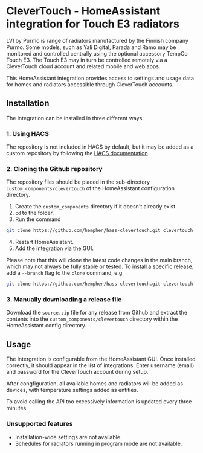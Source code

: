 # CleverTouch - HomeAssistant integration for Touch E3 radiators

LVI by Purmo is range of radiators manufactured by the Finnish company Purmo. Some
models, such as Yali Digital, Parada and Ramo may be monitored and controlled
centrally using the optional accessory TempCo Touch E3. The Touch E3 may in turn
be controlled remotely via a CleverTouch cloud account and related mobile and web
apps.

This HomeAssistant integration provides access to settings and usage data for
homes and radiators accessible through CleverTouch accounts.

## Installation

The integration can be installed in three different ways:

### 1. Using HACS
The repository is not included in HACS by default, but it may be added as a custom repository by
following the [HACS documentation](https://hacs.xyz/docs/faq/custom_repositories/).

### 2. Cloning the Github repository
The repository files should be placed in the sub-directory `custom_components/clevertouch`
of the HomeAssistant configuration directory.

1. Create the `custom_components` directory if it doesn't already exist.
2. `cd` to the folder.
3. Run the command

```bash
git clone https://github.com/hemphen/hass-clevertouch.git clevertouch
```

4. Restart HomeAssistant.
5. Add the integration via the GUI.

Please note that this will clone the latest code changes in the main branch, which
may not always be fully stable or tested. To install a specific release, add
a `--branch` flag to the `clone` command, e.g

```bash
git clone https://github.com/hemphen/hass-clevertouch.git clevertouch --branch v0.2.4
```

### 3. Manually downloading a release file

Download the `source.zip` file for any release from Github and extract the contents into
the `custom_components/clevertouch` directory within the HomeAssistant config directory.

## Usage

The intergration is configurable from the HomeAssistant GUI. Once installed correctly, it should appear in the list of integrations.
Enter username (email) and password for the CleverTouch account during setup.

After congfiguration, all available homes and radiators will be added as devices, with temperature settings
added as entities.

To avoid calling the API too excessively information is updated every three minutes.

### Unsupported features

* Installation-wide settings are not available.
* Schedules for radiators running in program mode are not available.
